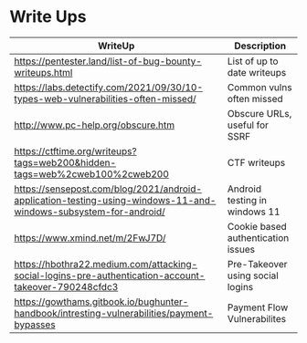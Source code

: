 # Write Ups

| WriteUp | Description | 
| --- | --- | 
| https://pentester.land/list-of-bug-bounty-writeups.html | List of up to date writeups | 
| https://labs.detectify.com/2021/09/30/10-types-web-vulnerabilities-often-missed/ | Common vulns often missed |
| http://www.pc-help.org/obscure.htm | Obscure URLs, useful for SSRF |
| https://ctftime.org/writeups?tags=web200&hidden-tags=web%2cweb100%2cweb200 | CTF writeups |
| https://sensepost.com/blog/2021/android-application-testing-using-windows-11-and-windows-subsystem-for-android/ | Android testing in windows 11 | 
| https://www.xmind.net/m/2FwJ7D/ | Cookie based authentication issues |
| https://hbothra22.medium.com/attacking-social-logins-pre-authentication-account-takeover-790248cfdc3 | Pre-Takeover using social logins |
| https://gowthams.gitbook.io/bughunter-handbook/intresting-vulnerabilities/payment-bypasses | Payment Flow Vulnerabilites | 
